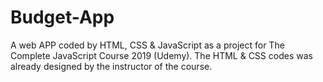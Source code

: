 # Budget-App
A web APP coded by HTML, CSS &amp; JavaScript as a project for The Complete JavaScript Course 2019 (Udemy). The HTML &amp; CSS codes was already designed by the instructor of the course.
